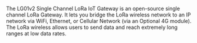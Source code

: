 The LG01v2 Single Channel LoRa IoT Gateway is an open-source single channel LoRa Gateway. It lets you bridge the LoRa wireless network to an IP network via WiFi, Ethernet, or Cellular Network (via an Optional 4G module). The LoRa wireless allows users to send data and reach extremely long ranges at low data rates.
